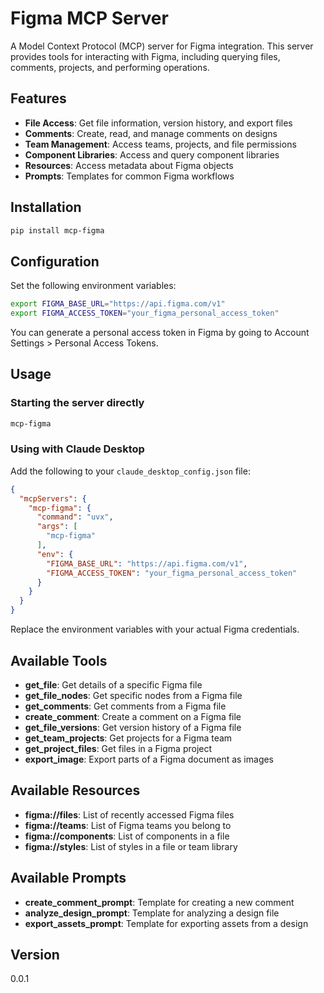 # Figma MCP Server

A Model Context Protocol (MCP) server for Figma integration. This server provides tools for interacting with Figma, including querying files, comments, projects, and performing operations.

## Features

- **File Access**: Get file information, version history, and export files
- **Comments**: Create, read, and manage comments on designs
- **Team Management**: Access teams, projects, and file permissions
- **Component Libraries**: Access and query component libraries
- **Resources**: Access metadata about Figma objects
- **Prompts**: Templates for common Figma workflows

## Installation

```bash
pip install mcp-figma
```

## Configuration

Set the following environment variables:

```bash
export FIGMA_BASE_URL="https://api.figma.com/v1"
export FIGMA_ACCESS_TOKEN="your_figma_personal_access_token"
```

You can generate a personal access token in Figma by going to Account Settings > Personal Access Tokens.

## Usage

### Starting the server directly

```bash
mcp-figma
```

### Using with Claude Desktop

Add the following to your `claude_desktop_config.json` file:

```json
{
  "mcpServers": {
    "mcp-figma": {
      "command": "uvx",
      "args": [
        "mcp-figma"
      ],
      "env": {
        "FIGMA_BASE_URL": "https://api.figma.com/v1",
        "FIGMA_ACCESS_TOKEN": "your_figma_personal_access_token"
      }
    }
  }
}
```

Replace the environment variables with your actual Figma credentials.

## Available Tools

* **get_file**: Get details of a specific Figma file
* **get_file_nodes**: Get specific nodes from a Figma file
* **get_comments**: Get comments from a Figma file
* **create_comment**: Create a comment on a Figma file
* **get_file_versions**: Get version history of a Figma file
* **get_team_projects**: Get projects for a Figma team
* **get_project_files**: Get files in a Figma project
* **export_image**: Export parts of a Figma document as images

## Available Resources

* **figma://files**: List of recently accessed Figma files
* **figma://teams**: List of Figma teams you belong to
* **figma://components**: List of components in a file
* **figma://styles**: List of styles in a file or team library

## Available Prompts

* **create_comment_prompt**: Template for creating a new comment
* **analyze_design_prompt**: Template for analyzing a design file
* **export_assets_prompt**: Template for exporting assets from a design

## Version

0.0.1